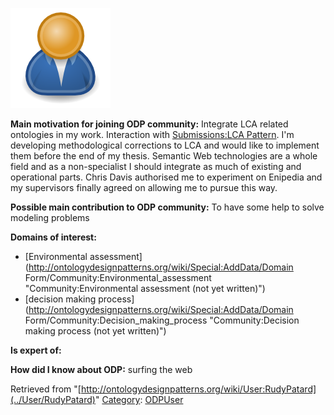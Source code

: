 [![Image:ODPUser.png](../images/a/a6/ODPUser.png)](../Image/ODPUser.png "Image:ODPUser.png")




  





__Main motivation for joining ODP community:__ Integrate LCA related ontologies in my work. Interaction with [Submissions:LCA Pattern](../Submissions/LCA_Pattern "Submissions:LCA Pattern"). I'm developing methodological corrections to LCA and would like to implement them before the end of my thesis. Semantic Web technologies are a whole field and as a non-specialist I should integrate as much of existing and operational parts. Chris Davis authorised me to experiment on Enipedia and my supervisors finally agreed on allowing me to pursue this way.


__Possible main contribution to ODP community:__ To have some help to solve modeling problems


__Domains of interest:__



* [Environmental assessment](http://ontologydesignpatterns.org/wiki/Special:AddData/Domain Form/Community:Environmental_assessment "Community:Environmental assessment (not yet written)")
* [decision making process](http://ontologydesignpatterns.org/wiki/Special:AddData/Domain Form/Community:Decision_making_process "Community:Decision making process (not yet written)")


__Is expert of:__


  

__How did I know about ODP:__ surfing the web






Retrieved from "[http://ontologydesignpatterns.org/wiki/User:RudyPatard](../User/RudyPatard)"
 [Category](http://ontologydesignpatterns.org/wiki/Special:Categories "Special:Categories"): [ODPUser](../Category/ODPUser "Category:ODPUser")